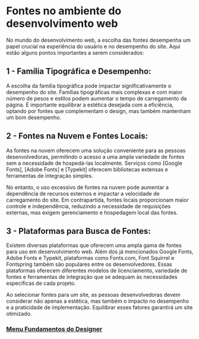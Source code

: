 # Fontes no ambiente do desenvolvimento web

No mundo do desenvolvimento web, a escolha das fontes desempenha um papel crucial na experiência do usuário e no desempenho do site. Aqui estão alguns pontos importantes a serem considerados:

## 1 - Família Tipográfica e Desempenho:

A escolha da família tipográfica pode impactar significativamente o desempenho do site. Famílias tipográficas mais complexas e com maior número de pesos e estilos podem aumentar o tempo de carregamento da página. É importante equilibrar a estética desejada com a eficiência, optando por fontes que complementam o design, mas também mantenham um bom desempenho.

## 2 - Fontes na Nuvem e Fontes Locais:

As fontes na nuvem oferecem uma solução conveniente para as pessoas desenvolvedoras, permitindo o acesso a uma ampla variedade de fontes sem a necessidade de hospedá-las localmente. Serviços como [Google Fonts], [Adobe Fonts] e [Typekit] oferecem bibliotecas extensas e ferramentas de integração simples.

No entanto, o uso excessivo de fontes na nuvem pode aumentar a dependência de recursos externos e impactar a velocidade de carregamento do site. Em contrapartida, fontes locais proporcionam maior controle e independência, reduzindo a necessidade de requisições externas, mas exigem gerenciamento e hospedagem local das fontes.

## 3 - Plataformas para Busca de Fontes:

Existem diversas plataformas que oferecem uma ampla gama de fontes para uso em desenvolvimento web. Além dos já mencionados Google Fonts, Adobe Fonts e Typekit, plataformas como Fonts.com, Font Squirrel e Fontspring também são populares entre os desenvolvedores. Essas plataformas oferecem diferentes modelos de licenciamento, variedade de fontes e ferramentas de integração que se adequam às necessidades específicas de cada projeto.

Ao selecionar fontes para um site, as pessoas desenvolvedoras devem considerar não apenas a estética, mas também o impacto no desempenho e a praticidade de implementação. Equilibrar esses fatores garantirá um site otimizado.


### [Menu Fundamentos do Designer](../menu_fundamentos-Designer.md)